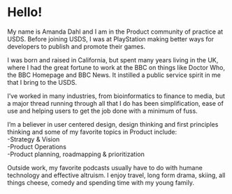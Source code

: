 # Hello!
My name is Amanda Dahl and I am in the Product community of practice at USDS.
Before joining USDS, I was at PlayStation making better ways for
developers to publish and promote their games. 

<p>I was born and raised in
California, but spent many years living in the UK, where I had the great
fortune to work at the BBC on things like Doctor Who, the BBC Homepage and
BBC News. It instilled a public service spirit in me that I bring to the USDS. 
  
<p>I’ve
worked in many industries, from bioinformatics to finance to media, but a
major thread running through all that I do has been simplification, ease of use
and helping users to get the job done with a minimum of fuss. 

<p>I’m a believer in
user centered design, design thinking and first principles thinking and some of my favorite topics in Product include:<br>
-Strategy & Vision <br>
-Product Operations <br>
-Product planning, roadmapping & prioritization


Outside
work, my favorite podcasts usually have to do with humane technology and
effective altruism. I enjoy travel, long form drama, skiing, all things cheese, comedy and spending time
with my young family.

<!---
AmandaD-USDS/AmandaD-USDS is a ✨ special ✨ repository because its `README.md` (this file) appears on your GitHub profile.
You can click the Preview link to take a look at your changes.
--->
